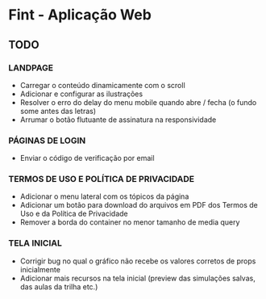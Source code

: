 # Fint - Aplicação Web

## TODO

### LANDPAGE

- Carregar o conteúdo dinamicamente com o scroll
- Adicionar e configurar as ilustrações
- Resolver o erro do delay do menu mobile quando abre / fecha (o fundo some antes das letras)
- Arrumar o botão flutuante de assinatura na responsividade

### PÁGINAS DE LOGIN

- Enviar o código de verificação por email

### TERMOS DE USO E POLÍTICA DE PRIVACIDADE

- Adicionar o menu lateral com os tópicos da página
- Adicionar um botão para download do arquivos em PDF dos Termos de Uso e da Política de Privacidade
- Remover a borda do container no menor tamanho de media query

### TELA INICIAL

- Corrigir bug no qual o gráfico não recebe os valores corretos de props inicialmente
- Adicionar mais recursos na tela inicial (preview das simulações salvas, das aulas da trilha etc.)